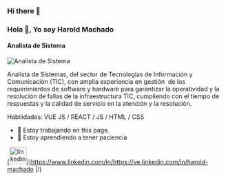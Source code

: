 ### Hi there 👋
### Hola 👋, Yo soy Harold Machado
#### Analista de Sistema
![Analista de Sistema](https://arturssmirnovs.github.io/github-profile-readme-generator/images/banner.png)

Analista de Sistemas, del sector de Tecnologías de Información y Comunicación (TIC), con amplia  experiencia en gestión  de los requerimientos de software y hardware para garantizar la operatividad y la resolución de fallas de la infraestructura TIC, cumpliendo con el tiempo de respuestas y la calidad de servicio en la atención y la resolución.

Habilidades: VUE JS / REACT / JS / HTML / CSS

- 🔭 Estoy trabajando en this page. 
- 🌱 Estoy aprendiendo a tener paciencia 


[<img src='https://cdn.jsdelivr.net/npm/simple-icons@3.0.1/icons/linkedin.svg' alt='linkedin' height='40'>](https://www.linkedin.com/in/https://ve.linkedin.com/in/harold-machado |/)  

<!--
**Harold-Machado/harold-machado** is a ✨ _special_ ✨ repository because its `README.md` (this file) appears on your GitHub profile.

Here are some ideas to get you started:

- 🔭 I’m currently working on ...
- 🌱 I’m currently learning ...
- 👯 I’m looking to collaborate on ...
- 🤔 I’m looking for help with ...
- 💬 Ask me about ...
- 📫 How to reach me: ...
- 😄 Pronouns: ...
- ⚡ Fun fact: ...
-->
